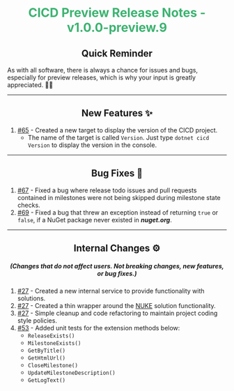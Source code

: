<h1 align="center" style='color:mediumseagreen;font-weight:bold'>
    CICD Preview Release Notes - v1.0.0-preview.9
</h1>

<h2 align="center" style='font-weight:bold'>Quick Reminder</h2>

<div algn="center">

As with all software, there is always a chance for issues and bugs, especially for preview releases, which is why your input is greatly appreciated. 🙏🏼
</div>

---

<h2 style="font-weight:bold" align="center">New Features ✨</h2>

1. [#65](https://github.com/KinsonDigital/CICD/issues/65) - Created a new target to display the version of the CICD project.
   - The name of the target is called `Version`.  Just type `dotnet cicd Version` to display the version in the console.

---

<h2 style="font-weight:bold" align="center">Bug Fixes 🐛</h2>

1. [#67](https://github.com/KinsonDigital/CICD/issues/67) - Fixed a bug where release todo issues and pull requests contained in milestones were not being skipped during milestone state checks.
2. [#69](https://github.com/KinsonDigital/CICD/issues/69) - Fixed a bug that threw an exception instead of returning `true` or `false`, if a NuGet package never existed in **_nuget.org_**.

---

<h2 style="font-weight:bold" align="center">Internal Changes ⚙️</h2>
<h5 align="center">(Changes that do not affect users.  Not breaking changes, new features, or bug fixes.)</h5>

1. [#27](https://github.com/KinsonDigital/CICD/issues/27) - Created a new internal service to provide functionality with solutions.
2. [#27](https://github.com/KinsonDigital/CICD/issues/27) - Created a thin wrapper around the [NUKE](https://nuke.build/) solution functionality.
3. [#27](https://github.com/KinsonDigital/CICD/issues/27) - Simple cleanup and code refactoring to maintain project coding style policies.
4. [#53](https://github.com/KinsonDigital/CICD/issues/53) - Added unit tests for the extension methods below:
   - `ReleaseExists()`
   - `MilestoneExists()`
   - `GetByTitle()`
   - `GetHtmlUrl()`
   - `CloseMilestone()`
   - `UpdateMilestoneDescription()`
   - `GetLogText()`
